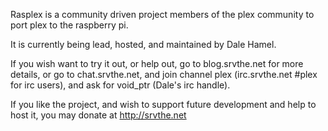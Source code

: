 Rasplex is a community driven project members of the plex community to port plex to the raspberry pi.

It is currently being lead, hosted, and maintained by Dale Hamel.

If you wish want to try it out, or help out, go to blog.srvthe.net for more details, or go to chat.srvthe.net, and join channel plex (irc.srvthe.net #plex for irc users), and ask for void_ptr (Dale's irc handle).

If you like the project, and wish to support future development and help to host it, you may donate at http://srvthe.net
